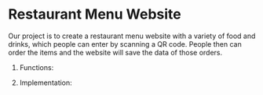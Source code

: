 # Restaurant Menu Website

Our project is to create a restaurant menu website with a variety of food and drinks, which people can enter by scanning a QR code. People then can order the items and the website will save the data of those orders.

1. Functions:

2. Implementation:
